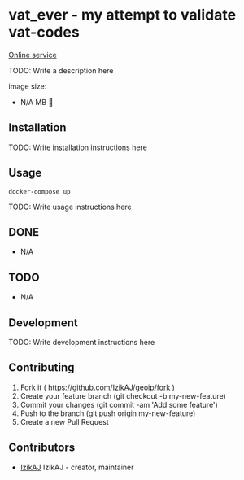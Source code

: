 # vat_ever - my attempt to validate vat-codes

[Online service](http://ec.europa.eu/taxation_customs/vies/)

TODO: Write a description here

image size:
- N/A MB 👏

## Installation

TODO: Write installation instructions here

## Usage

```
docker-compose up
```

TODO: Write usage instructions here

## DONE
- N/A

## TODO
- N/A

## Development

TODO: Write development instructions here

## Contributing

1. Fork it ( https://github.com/IzikAJ/geoip/fork )
2. Create your feature branch (git checkout -b my-new-feature)
3. Commit your changes (git commit -am 'Add some feature')
4. Push to the branch (git push origin my-new-feature)
5. Create a new Pull Request

## Contributors

- [IzikAJ](https://github.com/IzikAJ) IzikAJ - creator, maintainer
